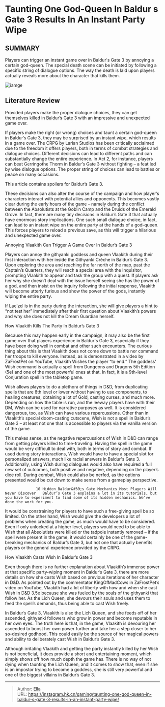 # Taunting One God-Queen In Baldur s Gate 3 Results In An Instant Party Wipe


## SUMMARY 



  Players can trigger an instant game over in Baldur&#39;s Gate 3 by annoying a certain god-queen.   The special death scene can be initiated by following a specific string of dialogue options.   The way the death is laid upon players actually reveals more about the character that kills them.  

![iamge](https://static1.srcdn.com/wordpress/wp-content/uploads/2023/10/taunting-one-god-queen-in-baldur-s-gate-3-results-in-an-instant-party-wipe.jpg)

## Literature Review

Provided players make the proper dialogue choices, they can get themselves killed in Baldur’s Gate 3 with an impressive and unexpected game over.




If players make the right (or wrong) choices and taunt a certain god-queen in Baldur’s Gate 3, they may be surprised by an instant wipe, which results in a game over. The CRPG by Larian Studios has been critically acclaimed due to the freedom it offers players, both in terms of combat strategies and dialogue choices. Different decisions can lead to different paths and can substantially change the entire experience. In Act 2, for instance, players can beat Gerringothe Thorm in Baldur’s Gate 3 without fighting – a feat led by wise dialogue options. The proper string of choices can lead to battles or peace on many occasions.




This article contains spoilers for Baldur’s Gate 3.

These decisions can also alter the course of the campaign and how player’s characters interact with potential allies and opponents. This becomes vastly clear during the early hours of the game – namely during the conflict between the Absolutists at the Goblin Camp and the Druids of the Emerald Grove. In fact, there are many tiny decisions in Baldur’s Gate 3 that actually have enormous story implications. One such small dialogue choice, in fact, can lead to an instant wipe on the entire party at the hands of a god-queen. This forces players to reload a previous save, as this will trigger a hilarious and unexpected game over.

  


 Annoying Vlaakith Can Trigger A Game Over In Baldur’s Gate 3 
          




Players can annoy the githyanki goddess and queen Vlaakith during their first interaction with her inside the Githyanki Crèche in Baldur’s Gate 3. Upon exploring the area and reaching the far north of the map, past the Captain’s Quarters, they will reach a special area with the Inquisitor, prompting Vlaakith to appear and task the group with a quest. If players ask her why she doesn’t deal with the issue herself seeing she has the power of a god, and then insist on the inquiry following the initial response, Vlaakith will become utterly furious and show the power of the gods, instantly wiping the entire party.



If Lae’zel is in the party during the interaction, she will give players a hint to “not test her” immediately after their first question about Vlaakith’s powers and why she does not kill the Dream Guardian herself.






 How Vlaakith Kills The Party In Baldur’s Gate 3 
          




Because this may happen early in the campaign, it may also be the first game over that players experience in Baldur&#39;s Gate 3, especially if they have been doing well in combat and other such encounters. The curious thing about this is that Vlaakith does not come down to battle nor command her troops to kill everyone. Instead, as is demonstrated in a video by ZaFrostPet on YouTube, Vlaakith Wishes the player “to end.” The goddess’ Wish command is actually a spell from Dungeons and Dragons 5th Edition (5e) and one of the most powerful ones at that. In fact, it is a 9th-level Conjuration spell in the tabletop game.


 

Wish allows players to do a plethora of things in D&amp;D, from duplicating spells that are 8th level or lower without having to use components, to healing creatures, obtaining a lot of Gold, casting curses, and much more. Depending on how the table is run, and the leeway players have with their DM, Wish can be used for narrative purposes as well. It is considered dangerous, too, as Wish can have various repercussions. Other than in Vlaakith’s special doom-casting cutscene, Wish is not a spell in Baldur’s Gate 3 – at least not one that is accessible to players via the vanilla version of the game.




This makes sense, as the negative repercussions of Wish in D&amp;D can range from getting players killed to time-traveling. Having the spell in the game would be very difficult to deal with, both in terms of story and combat. If used during story interactions, Wish would have to have a special slot for personalized answers, much like racial answers in Baldur&#39;s Gate 3. Additionally, using Wish during dialogues would also have required a full new set of outcomes, both positive and negative, depending on the player’s dice roll. During combat, Wish could also be nerfed, as the options presented would be cut down to make sense from a gameplay perspective.

                  10 Hidden Baldur&#39;s Gate Mechanics Most Players Will Never Discover   Baldur’s Gate 3 explains a lot in its tutorials, but you have to experiment to find some of its hidden mechanics. We’ve done the work for you.   

It would be constraining for players to have such a free-giving spell be so limited. On the other hand, Wish would give the developers a lot of problems when creating the game, as much would have to be considered. Even if only unlocked at a higher level, players would need to be able to Wish that all Absolutists were killed or the tadpole instantly removed – if the spell were present in the game, it would certainly be one of the game-breaking mechanics of Baldur’s Gate 3, but not one that actually benefits players or the general experience provided by the CRPG.






 How Vlaakith Casts Wish In Baldur’s Gate 3 
         

Even though there is no further explanation about Vlaakith’s immense power at that specific party-wiping moment in Baldur’s Gate 3, there are more details on how she casts Wish based on previous iterations of her character in D&amp;D. As pointed out by the commentator KingOfMadCows in ZaFrostPet’s video on YouTube, Vlaakith had a lot of liberty with how and when she cast Wish in D&amp;D 3.5e because she was fueled by the souls of the githyanki that follow her. As the Lich Queen, she devours their souls and uses them to feed the spell’s demands, thus being able to cast Wish freely.

In Baldur’s Gate 3, Vlaakith is also the Lich Queen, and she feeds off of her ascended, githyanki followers who grow in power and become reputable in her own eyes. The truth here is that, in the game, Vlaakith is devouring her ascended to boost her own power further and take her a step closer to her so-desired godhood. This could easily be the source of her magical powers and ability to deliberately cast Wish in Baldur’s Gate 3.




Although irritating Vlaakith and getting the party instantly killed by her Wish is not beneficial, it does provide a short and entertaining moment, which simply shows off how much depth the game has. There is no way of not dying when taunting the Lich Queen, and it comes to show that, even if she is an impostor trying to become a goddess, she is still very powerful and one of the biggest villains in Baldur’s Gate 3.



---

> Author: [Ella](https://instagram.hk.cn/)  
> URL: https://instagram.hk.cn/gaming/taunting-one-god-queen-in-baldur-s-gate-3-results-in-an-instant-party-wipe/  

